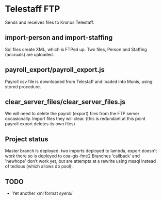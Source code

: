 # Telestaff FTP
Sends and receives files to Kronos Telestaff.

## import-person and import-staffing
Sql files create XML, which is FTPed up.
Two files, Person and Staffing (accruals) are uploaded.

## payroll_export/payroll_export.js
Payroll csv file is downloaded from Telestaff and loaded into Munis, using stored procedure.

## clear_server_files/clear_server_files.js
We will need to delete the payroll (export) files from the FTP server occasionally.
Import files they will clear. (this is redundant at this point payroll export deletes its own files)

## Project status
Master branch is deployed: two imports deployed to lambda, export doesn't work there so is deployed to coa-gis-fme2
Branches 'callback' and 'newhope' don't work yet, but are attempts at a rewrite using mssql instead of tedious (which allows db pool).

## TODO
- Yet another xml format *eyeroll*
